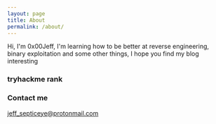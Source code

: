 ```yaml
---
layout: page
title: About
permalink: /about/
---
```


Hi, I'm 0x00Jeff, I'm learning how to be better at reverse engineering, binary exploitation and some other things, I hope you find my blog interesting

### tryhackme rank

<script src="https://tryhackme.com/badge/278946" async></script>

### Contact me

[jeff_septiceye@protonmail.com](mailto:jeff_septiceye@protonmail.com)
